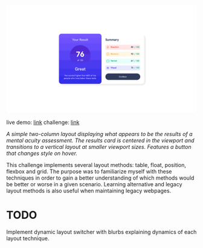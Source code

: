 ![live demo screenshot of results summary](/assets/img/002-results-summary-big.gif)

live demo: [link](https://trentslaton.github.io/Front-End-Mentor/_challenges/002-results-summary/index.html)
challenge: [link](https://www.frontendmentor.io/challenges/results-summary-component-CE_K6s0maV)

_A simple two-column layout displaying what appears to be the results of a mental acuity assessment. The results card is centered in the viewport and transitions to a vertical layout at smaller viewport sizes. Features a button that changes style on hover._

This challenge implements several layout methods: table, float, position, flexbox and grid. The purpose was to familiarize myself with these techniques in order to gain a better understanding of which methods would be better or worse in a given scenario. Learning alternative and legacy layout methods is also useful when maintaining legacy webpages.

# TODO

Implement dynamic layout switcher with blurbs explaining dynamics of each layout technique.

